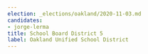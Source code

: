 ```yaml
---
election: _elections/oakland/2020-11-03.md
candidates:
- jorge-lerma
title: School Board District 5
label: Oakland Unified School District
---
```

